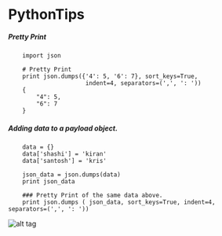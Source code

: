 # PythonTips

##### Pretty Print

		import json
		
		# Pretty Print
		print json.dumps({'4': 5, '6': 7}, sort_keys=True,
		                  indent=4, separators=(',', ': '))
		{
		    "4": 5,
		    "6": 7
		}

#####  Adding data to a payload object.
		
		
		data = {}
		data['shashi'] = 'kiran'
		data['santosh'] = 'kris'
		
		json_data = json.dumps(data)
		print json_data
		
		### Pretty Print of the same data above.
		print json.dumps ( json_data, sort_keys=True, indent=4, separators=(',', ': '))

![alt tag](https://cloud.githubusercontent.com/assets/14288989/16335968/6ba6fb62-3a27-11e6-80b0-d7998a2ecd7a.png)
